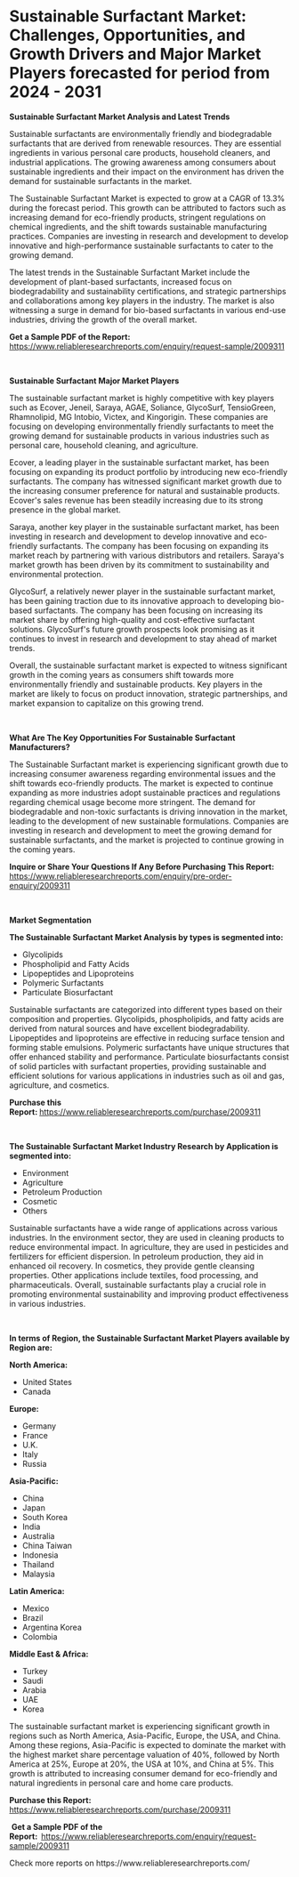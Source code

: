 <p><h1>Sustainable Surfactant Market: Challenges, Opportunities, and Growth Drivers and Major Market Players forecasted for period from 2024 - 2031</h1></p><p><strong>Sustainable Surfactant Market Analysis and Latest Trends</strong></p>
<p><p>Sustainable surfactants are environmentally friendly and biodegradable surfactants that are derived from renewable resources. They are essential ingredients in various personal care products, household cleaners, and industrial applications. The growing awareness among consumers about sustainable ingredients and their impact on the environment has driven the demand for sustainable surfactants in the market.</p><p>The Sustainable Surfactant Market is expected to grow at a CAGR of 13.3% during the forecast period. This growth can be attributed to factors such as increasing demand for eco-friendly products, stringent regulations on chemical ingredients, and the shift towards sustainable manufacturing practices. Companies are investing in research and development to develop innovative and high-performance sustainable surfactants to cater to the growing demand.</p><p>The latest trends in the Sustainable Surfactant Market include the development of plant-based surfactants, increased focus on biodegradability and sustainability certifications, and strategic partnerships and collaborations among key players in the industry. The market is also witnessing a surge in demand for bio-based surfactants in various end-use industries, driving the growth of the overall market.</p></p>
<p><strong>Get a Sample PDF of the Report:&nbsp;</strong> <a href="https://www.reliableresearchreports.com/enquiry/request-sample/2009311">https://www.reliableresearchreports.com/enquiry/request-sample/2009311</a></p>
<p>&nbsp;</p>
<p><strong>Sustainable Surfactant Major Market Players</strong></p>
<p><p>The sustainable surfactant market is highly competitive with key players such as Ecover, Jeneil, Saraya, AGAE, Soliance, GlycoSurf, TensioGreen, Rhamnolipid, MG Intobio, Victex, and Kingorigin. These companies are focusing on developing environmentally friendly surfactants to meet the growing demand for sustainable products in various industries such as personal care, household cleaning, and agriculture.</p><p>Ecover, a leading player in the sustainable surfactant market, has been focusing on expanding its product portfolio by introducing new eco-friendly surfactants. The company has witnessed significant market growth due to the increasing consumer preference for natural and sustainable products. Ecover's sales revenue has been steadily increasing due to its strong presence in the global market.</p><p>Saraya, another key player in the sustainable surfactant market, has been investing in research and development to develop innovative and eco-friendly surfactants. The company has been focusing on expanding its market reach by partnering with various distributors and retailers. Saraya's market growth has been driven by its commitment to sustainability and environmental protection.</p><p>GlycoSurf, a relatively newer player in the sustainable surfactant market, has been gaining traction due to its innovative approach to developing bio-based surfactants. The company has been focusing on increasing its market share by offering high-quality and cost-effective surfactant solutions. GlycoSurf's future growth prospects look promising as it continues to invest in research and development to stay ahead of market trends.</p><p>Overall, the sustainable surfactant market is expected to witness significant growth in the coming years as consumers shift towards more environmentally friendly and sustainable products. Key players in the market are likely to focus on product innovation, strategic partnerships, and market expansion to capitalize on this growing trend.</p></p>
<p>&nbsp;</p>
<p><strong>What Are The Key Opportunities For Sustainable Surfactant Manufacturers?</strong></p>
<p><p>The Sustainable Surfactant market is experiencing significant growth due to increasing consumer awareness regarding environmental issues and the shift towards eco-friendly products. The market is expected to continue expanding as more industries adopt sustainable practices and regulations regarding chemical usage become more stringent. The demand for biodegradable and non-toxic surfactants is driving innovation in the market, leading to the development of new sustainable formulations. Companies are investing in research and development to meet the growing demand for sustainable surfactants, and the market is projected to continue growing in the coming years.</p></p>
<p><strong>Inquire or Share Your Questions If Any Before Purchasing This Report:</strong> <a href="https://www.reliableresearchreports.com/enquiry/pre-order-enquiry/2009311">https://www.reliableresearchreports.com/enquiry/pre-order-enquiry/2009311</a></p>
<p>&nbsp;</p>
<p><strong>Market Segmentation</strong></p>
<p><strong>The Sustainable Surfactant Market Analysis by types is segmented into:</strong></p>
<p><ul><li>Glycolipids</li><li>Phospholipid and Fatty Acids</li><li>Lipopeptides and Lipoproteins</li><li>Polymeric Surfactants</li><li>Particulate Biosurfactant</li></ul></p>
<p><p>Sustainable surfactants are categorized into different types based on their composition and properties. Glycolipids, phospholipids, and fatty acids are derived from natural sources and have excellent biodegradability. Lipopeptides and lipoproteins are effective in reducing surface tension and forming stable emulsions. Polymeric surfactants have unique structures that offer enhanced stability and performance. Particulate biosurfactants consist of solid particles with surfactant properties, providing sustainable and efficient solutions for various applications in industries such as oil and gas, agriculture, and cosmetics.</p></p>
<p><strong>Purchase this Report:&nbsp;</strong><a href="https://www.reliableresearchreports.com/purchase/2009311">https://www.reliableresearchreports.com/purchase/2009311</a></p>
<p>&nbsp;</p>
<p><strong>The Sustainable Surfactant Market Industry Research by Application is segmented into:</strong></p>
<p><ul><li>Environment</li><li>Agriculture</li><li>Petroleum Production</li><li>Cosmetic</li><li>Others</li></ul></p>
<p><p>Sustainable surfactants have a wide range of applications across various industries. In the environment sector, they are used in cleaning products to reduce environmental impact. In agriculture, they are used in pesticides and fertilizers for efficient dispersion. In petroleum production, they aid in enhanced oil recovery. In cosmetics, they provide gentle cleansing properties. Other applications include textiles, food processing, and pharmaceuticals. Overall, sustainable surfactants play a crucial role in promoting environmental sustainability and improving product effectiveness in various industries.</p></p>
<p>&nbsp;</p>
<p><strong>In terms of Region, the Sustainable Surfactant Market Players available by Region are:</strong></p>
<p>
    <p> <strong> North America: </strong>
        <ul>
            <li>United States</li>
            <li>Canada</li>
        </ul>
        </p> 
    <p> <strong> Europe: </strong>
        <ul>
            <li>Germany</li>
            <li>France</li>
            <li>U.K.</li>
            <li>Italy</li>
            <li>Russia</li>
        </ul>
        </p> 
    <p> <strong> Asia-Pacific: </strong>
        <ul>
            <li>China</li>
            <li>Japan</li>
            <li>South Korea</li>
            <li>India</li>
            <li>Australia</li>
            <li>China Taiwan</li>
            <li>Indonesia</li>
            <li>Thailand</li>
            <li>Malaysia</li>
        </ul>
        </p> 
    <p> <strong> Latin America: </strong>
        <ul>
            <li>Mexico</li>
            <li>Brazil</li>
            <li>Argentina Korea</li>
            <li>Colombia</li>
        </ul>
        </p> 
    <p> <strong> Middle East & Africa: </strong>
        <ul>
            <li>Turkey</li>
            <li>Saudi</li>
            <li>Arabia</li>
            <li>UAE</li>
            <li>Korea</li>
        </ul>
    </p>
    </p>
<p><p>The sustainable surfactant market is experiencing significant growth in regions such as North America, Asia-Pacific, Europe, the USA, and China. Among these regions, Asia-Pacific is expected to dominate the market with the highest market share percentage valuation of 40%, followed by North America at 25%, Europe at 20%, the USA at 10%, and China at 5%. This growth is attributed to increasing consumer demand for eco-friendly and natural ingredients in personal care and home care products.</p></p>
<p><strong>Purchase this Report: </strong><a href="https://www.reliableresearchreports.com/purchase/2009311">https://www.reliableresearchreports.com/purchase/2009311</a></p>
<p>&nbsp;<strong>Get a Sample PDF of the Report:&nbsp;&nbsp;</strong><a href="https://www.reliableresearchreports.com/enquiry/request-sample/2009311">https://www.reliableresearchreports.com/enquiry/request-sample/2009311</a></p>
<p><strong></strong></p>
<p>Check more reports on https://www.reliableresearchreports.com/</p>